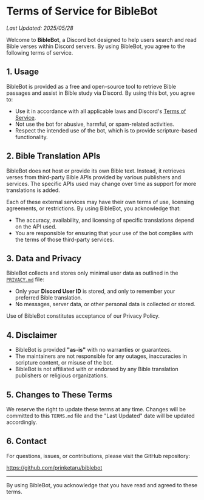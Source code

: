 # Terms of Service for BibleBot

_Last Updated: 2025/05/28_

Welcome to **BibleBot**, a Discord bot designed to help users search and read Bible verses within Discord servers. By using BibleBot, you agree to the following terms of service.

## 1. Usage

BibleBot is provided as a free and open-source tool to retrieve Bible passages and assist in Bible study via Discord. By using this bot, you agree to:

- Use it in accordance with all applicable laws and Discord's [Terms of Service](https://discord.com/terms).
- Not use the bot for abusive, harmful, or spam-related activities.
- Respect the intended use of the bot, which is to provide scripture-based functionality.

## 2. Bible Translation APIs

BibleBot does not host or provide its own Bible text. Instead, it retrieves verses from third-party Bible APIs provided by various publishers and services. The specific APIs used may change over time as support for more translations is added.

Each of these external services may have their own terms of use, licensing agreements, or restrictions. By using BibleBot, you acknowledge that:

- The accuracy, availability, and licensing of specific translations depend on the API used.
- You are responsible for ensuring that your use of the bot complies with the terms of those third-party services.

## 3. Data and Privacy

BibleBot collects and stores only minimal user data as outlined in the [`PRIVACY.md`](./PRIVACY.md) file:

- Only your **Discord User ID** is stored, and only to remember your preferred Bible translation.
- No messages, server data, or other personal data is collected or stored.

Use of BibleBot constitutes acceptance of our Privacy Policy.

## 4. Disclaimer

- BibleBot is provided **"as-is"** with no warranties or guarantees.
- The maintainers are not responsible for any outages, inaccuracies in scripture content, or misuse of the bot.
- BibleBot is not affiliated with or endorsed by any Bible translation publishers or religious organizations.

## 5. Changes to These Terms

We reserve the right to update these terms at any time. Changes will be committed to this `TERMS.md` file and the "Last Updated" date will be updated accordingly.

## 6. Contact

For questions, issues, or contributions, please visit the GitHub repository:

https://github.com/prinketaru/biblebot

---

By using BibleBot, you acknowledge that you have read and agreed to these terms.
